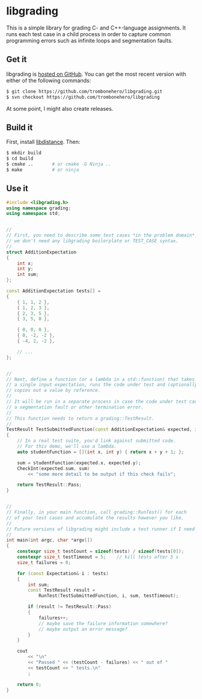 # libgrading

This is a simple library for grading C- and C++-language assignments.
It runs each test case in a child process in order to capture common
programming errors such as infinite loops and segmentation faults.

## Get it

libgrading is
[hosted on GitHub](https://github.com/trombonehero/libgrading).
You can get the most recent version with either of the following commands:

~~~sh
$ git clone https://github.com/trombonehero/libgrading.git
$ svn checkout https://github.com/trombonehero/libgrading
~~~

At some point, I might also create releases.


## Build it

First, install [libdistance](http://monkey.org/~jose/software/libdistance/).
Then:

~~~sh
$ mkdir build
$ cd build
$ cmake ..       # or cmake -G Ninja ..
$ make           # or ninja
~~~

## Use it

~~~cpp
#include <libgrading.h>
using namespace grading;
using namespace std;


//
// First, you need to describe some test cases *in the problem domain*:
// we don't need any libgrading boilerplate or TEST_CASE syntax.
//
struct AdditionExpectation
{
	int x;
	int y;
	int sum;
};

const AdditionExpectation tests[] =
{
	{ 1, 1, 2 },
	{ 1, 2, 3 },
	{ 2, 3, 5 },
	{ 3, 5, 8 },

	{ 0, 0, 0 },
	{ 0, -2, -2 },
	{ -4, 2, -2 },

	// ...
};


//
// Next, define a function (or a lambda in a std::function) that takes
// a single input expectation, runs the code under test and (optionally)
// copies out a value by reference.
//
// It will be run in a separate process in case the code under test causes
// a segmentation fault or other termination error.
//
// This function needs to return a grading::TestResult.
//
TestResult TestSubmittedFunction(const AdditionExpectation& expected, int& sum)
{
	// In a real test suite, you'd link against submitted code.
	// For this demo, we'll use a lambda.
	auto studentFunction = [](int x, int y) { return x + y + 1; };

	sum = studentFunction(expected.x, expected.y);
	CheckInt(expected.sum, sum)
		<< "some more detail to be output if this check fails";

	return TestResult::Pass;
}


//
// Finally, in your main function, call grading::RunTest() for each
// of your test cases and accumulate the results however you like.
//
// Future versions of libgrading might include a test runner if I need one.
//
int main(int argc, char *argv[])
{
	constexpr size_t testCount = sizeof(tests) / sizeof(tests[0]);
	constexpr size_t testTimeout = 5;    // kill tests after 5 s
	size_t failures = 0;

	for (const Expectation& i : tests)
	{
		int sum;
		const TestResult result =
			RunTest(TestSubmittedFunction, i, sum, testTimeout);

		if (result != TestResult::Pass)
		{
			failures++;
			// maybe save the failure information somewhere?
			// maybe output an error message?
		}
	}

	cout
		<< "\n"
		<< "Passed " << (testCount - failures) << " out of "
		<< testCount << " tests.\n"
		;

	return 0;
}
~~~
